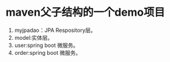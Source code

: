 # maven父子结构的一个demo项目

1. myjpadao：JPA Respository层。
2. model:实体层。
3. user:spring boot 微服务。
4. order:spring boot 微服务。
